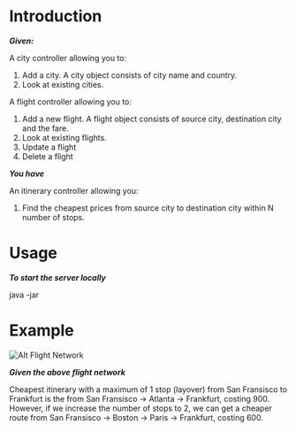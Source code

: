 # Introduction

***Given:***

A city controller allowing you to:
1. Add a city. A city object consists of city name and country.
2. Look at existing cities.

A flight controller allowing you to:
1. Add a new flight. A flight object consists of source city, destination city and the fare.
2. Look at existing flights.
3. Update a flight
4. Delete a flight

***You have***

An itinerary controller allowing you:
1. Find the cheapest prices from source city to destination city within N number of stops.

# Usage

***To start the server locally***

java -jar

# Example

![Alt Flight Network](/Users/krishnande/flight.png)

***Given the above flight network***

Cheapest itinerary with a maximum of 1 stop (layover) from San Fransisco to Frankfurt is the from 
San Fransisco -> Atlanta -> Frankfurt, costing 900. However, if we increase the number of stops to 2, we can get a 
cheaper route from San Fransisco -> Boston -> Paris -> Frankfurt, costing 600.
   